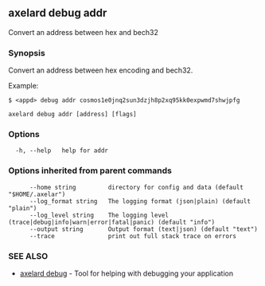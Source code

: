 ## axelard debug addr

Convert an address between hex and bech32

### Synopsis

Convert an address between hex encoding and bech32.

Example:

```
$ <appd> debug addr cosmos1e0jnq2sun3dzjh8p2xq95kk0expwmd7shwjpfg
```

```
axelard debug addr [address] [flags]
```

### Options

```
  -h, --help   help for addr
```

### Options inherited from parent commands

```
      --home string         directory for config and data (default "$HOME/.axelar")
      --log_format string   The logging format (json|plain) (default "plain")
      --log_level string    The logging level (trace|debug|info|warn|error|fatal|panic) (default "info")
      --output string       Output format (text|json) (default "text")
      --trace               print out full stack trace on errors
```

### SEE ALSO

- [axelard debug](axelard_debug.md) - Tool for helping with debugging your application
